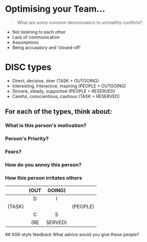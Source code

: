 # Optimising your Team...
> What are some common denominators to unhealthy conflicts?  
  
- Not listening to each other
- Lack of communication
- Assumptions
- Being accusatory and 'closed-off'

# DISC types
- Direct, decisive, doer (TASK + OUTGOING)
- Interesting, interactive, inspiring (PEOPLE + OUTGOING)
- Sincere, steady, supportive (PEOPLE + RESERVED)
- Careful, conscientious, cautious (TASK + RESERVED)

## For each of the types, think about:
### What is this person's motivation?
### Person's Priority?
### Fears?
### How do you annoy this person?
### How this person irritates others


|        | (OUT  | GOING)  |          |
| :----: | :---: | :-----: | :------: |
|        |   D   |    I    |          |
| (TASK) |       |         | (PEOPLE) |
|        |   C   |    S    |          |
|        |  (RE  | SERVED) |          | 

## ASK-style feedback
What advice would you give these people? 